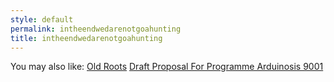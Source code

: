 ```yaml
---
style: default
permalink: intheendwedarenotgoahunting
title: intheendwedarenotgoahunting
---
```

You may also like:
[Old Roots](http://scp-wiki.net/old-roots)
[Draft Proposal For Programme Arduinosis 9001](http://scp-wiki.net/draft-proposal-for-programme-arduinosis-9001)